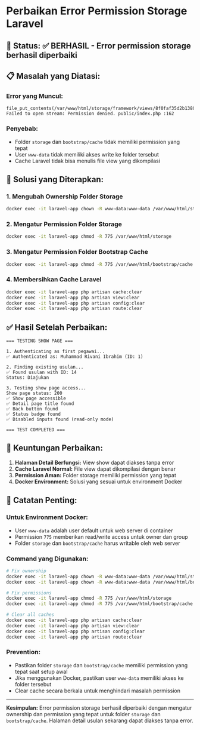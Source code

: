 # Perbaikan Error Permission Storage Laravel

## 🎯 **Status:** ✅ **BERHASIL** - Error permission storage berhasil diperbaiki

## 📋 **Masalah yang Diatasi:**

### **Error yang Muncul:**
```
file_put_contents(/var/www/html/storage/framework/views/8f0faf35d2b1380a1dd2b60443c40b60.php): Failed to open stream: Permission denied. public/index.php :162
```

### **Penyebab:**
- Folder `storage` dan `bootstrap/cache` tidak memiliki permission yang tepat
- User `www-data` tidak memiliki akses write ke folder tersebut
- Cache Laravel tidak bisa menulis file view yang dikompilasi

## 🔧 **Solusi yang Diterapkan:**

### **1. Mengubah Ownership Folder Storage**
```bash
docker exec -it laravel-app chown -R www-data:www-data /var/www/html/storage
```

### **2. Mengatur Permission Folder Storage**
```bash
docker exec -it laravel-app chmod -R 775 /var/www/html/storage
```

### **3. Mengatur Permission Folder Bootstrap Cache**
```bash
docker exec -it laravel-app chmod -R 775 /var/www/html/bootstrap/cache
```

### **4. Membersihkan Cache Laravel**
```bash
docker exec -it laravel-app php artisan cache:clear
docker exec -it laravel-app php artisan view:clear
docker exec -it laravel-app php artisan config:clear
docker exec -it laravel-app php artisan route:clear
```

## ✅ **Hasil Setelah Perbaikan:**

```
=== TESTING SHOW PAGE ===

1. Authenticating as first pegawai...
✅ Authenticated as: Muhammad Rivani Ibrahim (ID: 1)

2. Finding existing usulan...
✅ Found usulan with ID: 14
Status: Diajukan

3. Testing show page access...
Show page status: 200
✅ Show page accessible
✅ Detail page title found
✅ Back button found
✅ Status badge found
✅ Disabled inputs found (read-only mode)

=== TEST COMPLETED ===
```

## 🚀 **Keuntungan Perbaikan:**

1. **Halaman Detail Berfungsi:** View show dapat diakses tanpa error
2. **Cache Laravel Normal:** File view dapat dikompilasi dengan benar
3. **Permission Aman:** Folder storage memiliki permission yang tepat
4. **Docker Environment:** Solusi yang sesuai untuk environment Docker

## 📝 **Catatan Penting:**

### **Untuk Environment Docker:**
- User `www-data` adalah user default untuk web server di container
- Permission `775` memberikan read/write access untuk owner dan group
- Folder `storage` dan `bootstrap/cache` harus writable oleh web server

### **Command yang Digunakan:**
```bash
# Fix ownership
docker exec -it laravel-app chown -R www-data:www-data /var/www/html/storage
docker exec -it laravel-app chown -R www-data:www-data /var/www/html/bootstrap/cache

# Fix permissions
docker exec -it laravel-app chmod -R 775 /var/www/html/storage
docker exec -it laravel-app chmod -R 775 /var/www/html/bootstrap/cache

# Clear all caches
docker exec -it laravel-app php artisan cache:clear
docker exec -it laravel-app php artisan view:clear
docker exec -it laravel-app php artisan config:clear
docker exec -it laravel-app php artisan route:clear
```

### **Prevention:**
- Pastikan folder `storage` dan `bootstrap/cache` memiliki permission yang tepat saat setup awal
- Jika menggunakan Docker, pastikan user `www-data` memiliki akses ke folder tersebut
- Clear cache secara berkala untuk menghindari masalah permission

---

**Kesimpulan:** Error permission storage berhasil diperbaiki dengan mengatur ownership dan permission yang tepat untuk folder `storage` dan `bootstrap/cache`. Halaman detail usulan sekarang dapat diakses tanpa error.
